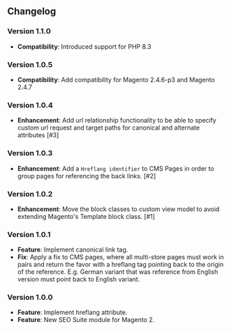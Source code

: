 ## Changelog

### Version 1.1.0
- **Compatibility**: Introduced support for PHP 8.3

### Version 1.0.5
- **Compatibility**: Add compatibility for Magento 2.4.6-p3 and Magento 2.4.7

### Version 1.0.4
- **Enhancement**: Add url relationship functionality to be able to specify custom url request and target paths for canonical and alternate attributes [#3]

### Version 1.0.3
- **Enhancement**: Add a `Hreflang identifier` to CMS Pages in order to group pages for referencing the back links. [#2]

### Version 1.0.2
- **Enhancement**: Move the block classes to custom view model to avoid extending Magento's Template block class. [#1]

### Version 1.0.1
- **Feature**: Implement canonical link tag.
- **Fix**: Apply a fix to CMS pages, where all multi-store pages must work in pairs and return the favor with a hreflang tag pointing back to the origin of the reference.
E.g. German variant that was reference from English version must point back to English variant.

### Version 1.0.0
- **Feature**: Implement hreflang attribute.
- **Feature**: New SEO Suite module for Magento 2.
